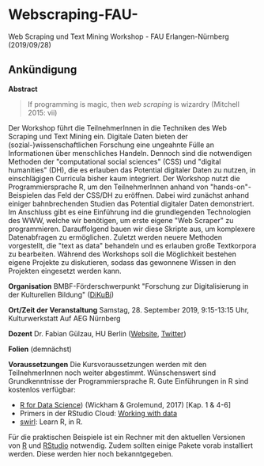 # Webscraping-FAU-
Web Scraping und Text Mining Workshop - FAU Erlangen-Nürnberg (2019/09/28)

## Ankündigung

**Abstract**

> If programming is magic, then *web scraping* is wizardry (Mitchell 2015: vii)

Der Workshop führt die TeilnehmerInnen in die Techniken des Web Scraping und Text 
Mining ein. Digitale Daten bieten der (sozial-)wissenschaftlichen Forschung eine
ungeahnte Fülle an Informationen über menschliches Handeln. Dennoch sind die 
notwendigen Methoden der "computational social sciences" (CSS) und "digital 
humanities" (DH), die es erlauben das Potential digitaler Daten zu nutzen, in 
einschlägigen Curricula bisher kaum integriert. Der Workshop nutzt die 
Programmiersprache R, um den TeilnehmerInnen anhand von "hands-on"-Beispielen das
Feld der CSS/DH zu eröffnen. 
Dabei wird zunächst anhand einiger bahnbrechenden Studien das Potential digitaler
Daten demonstriert. Im Anschluss gibt es eine Einführung ind die grundlegenden 
Technologien des WWW, welche wir benötigen, um erste eigene "Web Scraper" zu 
programmieren. Darauffolgend bauen wir diese Skripte aus, um komplexere Datenabfragen 
zu ermöglichen. Zuletzt werden neuere Methoden vorgestellt, die "text as data" 
behandeln und es erlauben große Textkorpora zu bearbeiten. Während des Workshops 
soll die Möglichkeit bestehen eigene Projekte zu diskutieren, sodass das gewonnene
Wissen in den Projekten eingesetzt werden kann. 

**Organisation**
BMBF-Förderschwerpunkt "Forschung zur Digitalisierung in der Kulturellen Bildung" ([DiKuBi](https://www.dikubi-meta.fau.de/))

**Ort/Zeit der Veranstaltung**
Samstag, 28. September 2019, 9:15-13:15 Uhr, Kulturwerkstatt Auf AEG Nürnberg

**Dozent**
Dr. Fabian Gülzau, HU Berlin ([Website](https://fguelzau.rbind.io/), [Twitter](https://twitter.com/FabFuchs))

**Folien**
(demnächst)

**Voraussetzungen**
Die Kursvoraussetzungen werden mit den TeilnehmerInnen noch weiter abgestimmt. 
Wünschenswert sind Grundkenntnisse der Programmiersprache R. Gute Einführungen in
R sind kostenlos verfügbar:
- [R for Data Science](https://r4ds.had.co.nz/)) (Wickham & Grolemund, 2017) [Kap. 1 & 4-6]
- Primers in der RStudio Cloud: [Working with data](https://rstudio.cloud/learn/primers/2)
- [swirl](https://swirlstats.com/): Learn R, in R.

Für die praktischen Beispiele ist ein Rechner mit den aktuellen Versionen von [R](https://www.r-project.org/) 
und [RStudio](https://www.rstudio.com/products/rstudio/download/) notwendig. Zudem sollten einige Pakete vorab installiert werden. Diese werden hier noch bekanntgegeben.